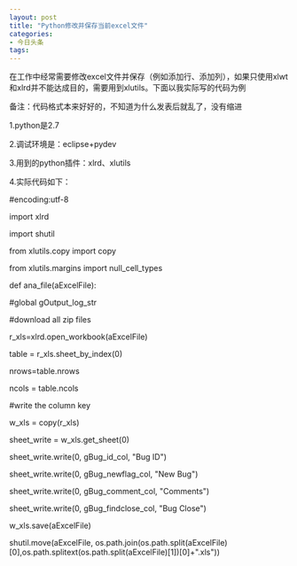```yaml
---
layout: post
title: "Python修改并保存当前excel文件"
categories:
- 今日头条
tags:
---
```

在工作中经常需要修改excel文件并保存（例如添加行、添加列），如果只使用xlwt和xlrd并不能达成目的，需要用到xlutils。下面以我实际写的代码为例

备注：代码格式本来好好的，不知道为什么发表后就乱了，没有缩进

1.python是2.7

2.调试环境是：eclipse+pydev

3.用到的python插件：xlrd、xlutils

4.实际代码如下：

#encoding:utf-8

import xlrd

import shutil

from xlutils.copy import copy

from xlutils.margins import null_cell_types

def ana_file(aExcelFile):

#global gOutput_log_str

#download all zip files

r_xls=xlrd.open_workbook(aExcelFile)

table = r_xls.sheet_by_index(0)

nrows=table.nrows

ncols = table.ncols

#write the column key

w_xls = copy(r_xls)

sheet_write = w_xls.get_sheet(0) 

sheet_write.write(0, gBug_id_col, "Bug ID")

sheet_write.write(0, gBug_newflag_col, "New Bug")

sheet_write.write(0, gBug_comment_col, "Comments")

sheet_write.write(0, gBug_findclose_col, "Bug Close")

w_xls.save(aExcelFile)

shutil.move(aExcelFile, os.path.join(os.path.split(aExcelFile)[0],os.path.splitext(os.path.split(aExcelFile)[1])[0]+".xls"))